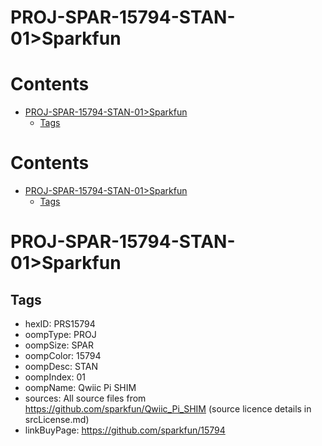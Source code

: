 
PROJ-SPAR-15794-STAN-01>Sparkfun
================================

Contents
========

* [PROJ-SPAR-15794-STAN-01>Sparkfun](#proj-spar-15794-stan-01sparkfun)
	* [Tags](#tags)

Contents
========

* [PROJ-SPAR-15794-STAN-01>Sparkfun](#proj-spar-15794-stan-01sparkfun)
	* [Tags](#tags)

# PROJ-SPAR-15794-STAN-01>Sparkfun

## Tags

- hexID: PRS15794
- oompType: PROJ
- oompSize: SPAR
- oompColor: 15794
- oompDesc: STAN
- oompIndex: 01
- oompName: Qwiic Pi SHIM
- sources: All source files from https://github.com/sparkfun/Qwiic_Pi_SHIM (source licence details in srcLicense.md)
- linkBuyPage: https://github.com/sparkfun/15794
